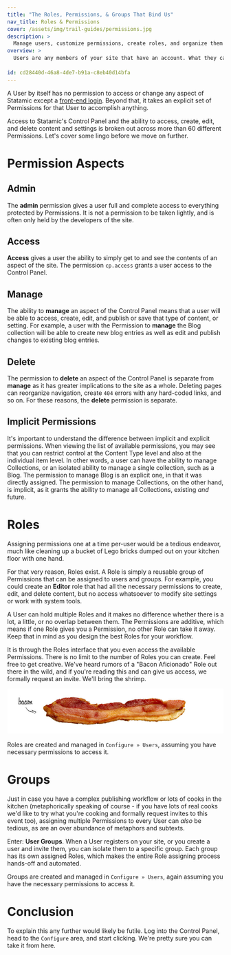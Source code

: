 ```yaml
---
title: "The Roles, Permissions, & Groups That Bind Us"
nav_title: Roles & Permissions
cover: /assets/img/trail-guides/permissions.jpg
description: >
  Manage users, customize permissions, create roles, and organize them into happy little groups.
overview: >
  Users are any members of your site that have an account. What they can _do_ with that account is up to you. You can give them access to login-only areas of the front-end, give them the ability to manage every aspect of the site in the Control Panel, and everything in between.

id: cd28440d-46a8-4de7-b91a-c8eb40d14bfa
---
```

A User by itself has no permission to access or change any aspect of Statamic except a [front-end login][front_end_login]. Beyond that, it takes an explicit set of Permissions for that User to accomplish anything.

Access to Statamic's Control Panel and the ability to access, create, edit, and delete content and settings is broken out across more than 60 different Permissions. Let's cover some lingo before we move on further.

# Permission Aspects

## Admin

The **admin** permission gives a user full and complete access to everything protected by Permissions. It is not a permission to be taken lightly, and is often only held by the developers of the site.

## Access

**Access** gives a user the ability to simply get to and see the contents of an aspect of the site. The permission `cp.access` grants a user access to the Control Panel.

## Manage

The ability to **manage** an aspect of the Control Panel means that a user will be able to access, create, edit, and publish or save that type of content, or setting. For example, a user with the Permission to **manage** the Blog collection will be able to create new blog entries as well as edit and publish changes to existing blog entries.

## Delete

The permission to **delete** an aspect of the Control Panel is separate from **manage** as it has greater implications to the site as a whole. Deleting pages can reorganize navigation, create `404` errors with any hard-coded links, and so on. For these reasons, the **delete** permission is separate.

## Implicit Permissions

It's important to understand the difference between implicit and explicit permissions. When viewing the list of available permissions, you may see that you can restrict control at the Content Type level and also at the individual item level. In other words, a user can have the ability to manage Collections, or an isolated ability to manage a single collection, such as a Blog. The permission to manage Blog is an explicit one, in that it was directly assigned. The permission to manage Collections, on the other hand, is implicit, as it grants the ability to manage all Collections, existing _and_ future.

# Roles

Assigning permissions one at a time per-user would be a tedious endeavor, much like cleaning up a bucket of Lego bricks dumped out on your kitchen floor with one hand.

For that very reason, Roles exist. A Role is simply a reusable group of Permissions that can be assigned to users and groups. For example, you could create an **Editor** role that had all the necessary permissions to create, edit, and delete content, but no access whatsoever to modify site settings or work with system tools.

A User can hold multiple Roles and it makes no difference whether there is a lot, a little, or no overlap between them. The Permissions are additive, which means if one Role gives you a Permission, no other Role can take it away. Keep that in mind as you design the best Roles for your workflow.

It is through the Roles interface that you even access the available Permissions. There is no limit to the number of Roles you can create. Feel free to get creative. We've heard rumors of a "Bacon Aficionado" Role out there in the wild, and if you're reading this and can give us access, we formally request an invite. We'll bring the shrimp.

![Bacon, ladies and gentlemen](/assets/img/other/bacon.jpg)

Roles are created and managed in `Configure » Users`, assuming you have necessary permissions to access it.

# Groups

Just in case you have a complex publishing workflow or lots of cooks in the kitchen (metaphorically speaking of course - if you have lots of real cooks we'd like to try what you're cooking and formally request invites to this event too), assigning multiple Permissions to every User can _also_ be tedious, as are an over abundance of metaphors and subtexts.

Enter: **User Groups**. When a User registers on your site, or you create a user and invite them, you can isolate them to a specific group. Each group has its own assigned Roles, which makes the entire Role assigning process hands-off and automated.

Groups are created and managed in `Configure » Users`, again assuming you have the necessary permissions to access it.

# Conclusion

To explain this any further would likely be futile. Log into the Control Panel, head to the `Configure` area, and start clicking. We're pretty sure you can take it from here.

[front_end_login]: /docs/tags/user-login_form
